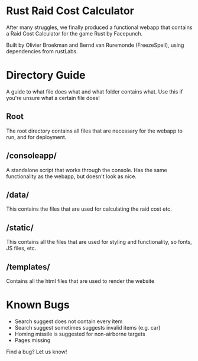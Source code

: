 # Rust Raid Cost Calculator
After many struggles, we finally produced a functional webapp that contains a Raid Cost Calculator for the game Rust by Facepunch.

Built by Olivier Broekman and Bernd van Ruremonde (FreezeSpell), using dependencies from rustLabs.

# Directory Guide
A guide to what file does what and what folder contains what. Use this if you're unsure what a certain file does!  

## Root
The root directory contains all files that are necessary for the webapp to run, and for deployment.

## /consoleapp/
A standalone script that works through the console. Has the same functionality as the webapp, but doesn't look as nice.

## /data/
This contains the files that are used for calculating the raid cost etc.

## /static/
This contains all the files that are used for styling and functionality, so fonts, JS files, etc.

## /templates/
Contains all the html files that are used to render the website


  

# Known Bugs
- Search suggest does not contain every item
- Search suggest sometimes suggests invalid items (e.g. car)
- Homing missile is suggested for non-airborne targets
- Pages missing

Find a bug? Let us know!